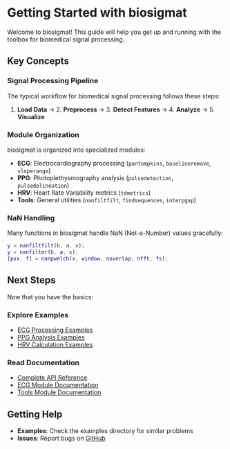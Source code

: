 # Getting Started with biosigmat

Welcome to biosigmat! This guide will help you get up and running with the toolbox for biomedical signal processing.

## Key Concepts

### Signal Processing Pipeline
The typical workflow for biomedical signal processing follows these steps:

1. **Load Data** → 2. **Preprocess** → 3. **Detect Features** → 4. **Analyze** → 5. **Visualize**

### Module Organization
biosigmat is organized into specialized modules:

- **ECG**: Electrocardiography processing (`pantompkins`, `baselineremove`, `sloperange`)
- **PPG**: Photoplethysmography analysis (`pulsedetection`, `pulsedelineation`)
- **HRV**: Heart Rate Variability metrics (`tdmetrics`)
- **Tools**: General utilities (`nanfiltfilt`, `findsequences`, `interpgap`)

### NaN Handling
Many functions in biosigmat handle NaN (Not-a-Number) values gracefully:

```matlab
y = nanfiltfilt(b, a, x);
y = nanfilter(b, a, x);
[pxx, f] = nanpwelch(x, window, noverlap, nfft, fs);
```

## Next Steps

Now that you have the basics:

### Explore Examples
- [ECG Processing Examples](examples/ecg-processing.md)
- [PPG Analysis Examples](examples/ppg-analysis.md)
- [HRV Calculation Examples](examples/hrv-analysis.md)

### Read Documentation
- [Complete API Reference](api/README.md)
- [ECG Module Documentation](api/ecg/README.md)
- [Tools Module Documentation](api/tools/README.md)

## Getting Help

- **Examples**: Check the examples directory for similar problems  
- **Issues**: Report bugs on [GitHub](https://github.com/BSICoS/biosigmat/issues)
